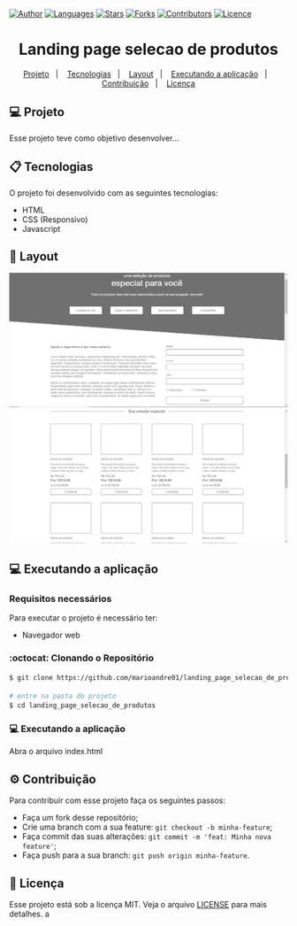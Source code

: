 [![Author](https://img.shields.io/badge/author-marioandre01-3771a1?style=flat-square)](https://github.com/marioandre01)
[![Languages](https://img.shields.io/github/languages/count/marioandre01/landing_page_selecao_de_produtos?color=%233771a1&style=flat-square)](#)
[![Stars](https://img.shields.io/github/stars/marioandre01/landing_page_selecao_de_produtos?color=3771a1&style=flat-square)](https://github.com/marioandre01/landing_page_selecao_de_produtos/stargazers)
[![Forks](https://img.shields.io/github/forks/marioandre01/landing_page_selecao_de_produtos?color=%233771a1&style=flat-square)](https://github.com/marioandre01/landing_page_selecao_de_produtos/network/members)
[![Contributors](https://img.shields.io/github/contributors/marioandre01/landing_page_selecao_de_produtos?color=3771a1&style=flat-square)](https://github.com/marioandre01/landing_page_selecao_de_produtos/graphs/contributors)
[![Licence](https://img.shields.io/github/license/marioandre01/landing_page_selecao_de_produtos?color=%233771a1&style=flat-square)](https://github.com/marioandre01/landing_page_selecao_de_produtos/blob/master/LICENCE.md)


<h1 align="center">
    Landing page selecao de produtos
</h1>

<p align="center"> 
  <a href="#-projeto">Projeto</a>&nbsp;&nbsp;&nbsp;|&nbsp;&nbsp;&nbsp;
  <a href="#-tecnologias">Tecnologias</a>&nbsp;&nbsp;&nbsp;|&nbsp;&nbsp;&nbsp;
  <a href="#-layout">Layout</a>&nbsp;&nbsp;&nbsp;|&nbsp;&nbsp;&nbsp;
  <a href="#-executando-a-aplicação">Executando a aplicação</a>&nbsp;&nbsp;&nbsp;|&nbsp;&nbsp;&nbsp;
  <a href="#gear-contribuição">Contribuição</a>&nbsp;&nbsp;&nbsp;|&nbsp;&nbsp;&nbsp;
  <a href="#memo-licença">Licença</a>
</p>

## 💻 Projeto

Esse projeto teve como objetivo desenvolver...

## 📋 Tecnologias

O projeto foi desenvolvido com as seguintes tecnologias:

- HTML
- CSS (Responsivo)
- Javascript


## 🎨 Layout

<p align="center">
  <img alt="interface_netflix_clone" title="interface_netflix_clone" src="img/landing_page_sel_produtos_p1.png" width="800px">
  <img alt="interface_netflix_clone" title="interface_netflix_clone" src="img/landing_page_sel_produtos_p2.png" width="800px">
</p>

## 💻 Executando a aplicação

### Requisitos necessários

Para executar o projeto é necessário ter:
- Navegador web

### :octocat: Clonando o Repositório

```bash
$ git clone https://github.com/marioandre01/landing_page_selecao_de_produtos.git

# entre na pasta do projeto
$ cd landing_page_selecao_de_produtos
```
### 💻 Executando a aplicação

Abra o arquivo index.html

## :gear: Contribuição

Para contribuir com esse projeto faça os seguintes passos:

- Faça um fork desse repositório;
- Crie uma branch com a sua feature: `git checkout -b minha-feature`;
- Faça commit das suas alterações: `git commit -m 'feat: Minha nova feature'`;
- Faça push para a sua branch: `git push origin minha-feature`.

## :memo: Licença

Esse projeto está sob a licença MIT. Veja o arquivo [LICENSE](./LICENSE) para mais detalhes. a



